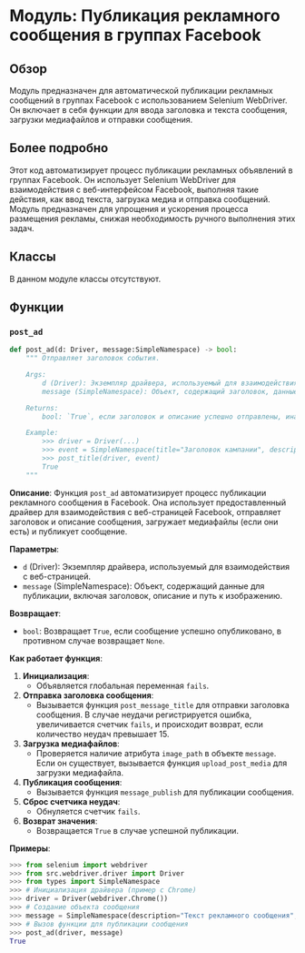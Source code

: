# Модуль: Публикация рекламного сообщения в группах Facebook

## Обзор

Модуль предназначен для автоматической публикации рекламных сообщений в группах Facebook с использованием Selenium WebDriver. Он включает в себя функции для ввода заголовка и текста сообщения, загрузки медиафайлов и отправки сообщения.

## Более подробно

Этот код автоматизирует процесс публикации рекламных объявлений в группах Facebook. Он использует Selenium WebDriver для взаимодействия с веб-интерфейсом Facebook, выполняя такие действия, как ввод текста, загрузка медиа и отправка сообщений. Модуль предназначен для упрощения и ускорения процесса размещения рекламы, снижая необходимость ручного выполнения этих задач.

## Классы

В данном модуле классы отсутствуют.

## Функции

### `post_ad`

```python
def post_ad(d: Driver, message:SimpleNamespace) -> bool:
    """ Отправляет заголовок события.

    Args:
        d (Driver): Экземпляр драйвера, используемый для взаимодействия с веб-страницей.
        message (SimpleNamespace): Объект, содержащий заголовок, данные события и описание для отправки.

    Returns:
        bool: `True`, если заголовок и описание успешно отправлены, иначе `None`.

    Example:
        >>> driver = Driver(...)
        >>> event = SimpleNamespace(title="Заголовок кампании", description="Описание события")
        >>> post_title(driver, event)
        True
    """
```

**Описание**: Функция `post_ad` автоматизирует процесс публикации рекламного сообщения в Facebook. Она использует предоставленный драйвер для взаимодействия с веб-страницей Facebook, отправляет заголовок и описание сообщения, загружает медиафайлы (если они есть) и публикует сообщение.

**Параметры**:
- `d` (Driver): Экземпляр драйвера, используемый для взаимодействия с веб-страницей.
- `message` (SimpleNamespace): Объект, содержащий данные для публикации, включая заголовок, описание и путь к изображению.

**Возвращает**:
- `bool`: Возвращает `True`, если сообщение успешно опубликовано, в противном случае возвращает `None`.

**Как работает функция**:
1. **Инициализация**:
   - Объявляется глобальная переменная `fails`.
2. **Отправка заголовка сообщения**:
   - Вызывается функция `post_message_title` для отправки заголовка сообщения. В случае неудачи регистрируется ошибка, увеличивается счетчик `fails`, и происходит возврат, если количество неудач превышает 15.
3. **Загрузка медиафайлов**:
   - Проверяется наличие атрибута `image_path` в объекте `message`. Если он существует, вызывается функция `upload_post_media` для загрузки медиафайла.
4. **Публикация сообщения**:
   - Вызывается функция `message_publish` для публикации сообщения.
5. **Сброс счетчика неудач**:
   - Обнуляется счетчик `fails`.
6. **Возврат значения**:
   - Возвращается `True` в случае успешной публикации.

**Примеры**:
```python
>>> from selenium import webdriver
>>> from src.webdriver.driver import Driver
>>> from types import SimpleNamespace
>>> # Инициализация драйвера (пример с Chrome)
>>> driver = Driver(webdriver.Chrome())
>>> # Создание объекта сообщения
>>> message = SimpleNamespace(description="Текст рекламного сообщения", image_path="path/to/image.jpg")
>>> # Вызов функции для публикации сообщения
>>> post_ad(driver, message)
True